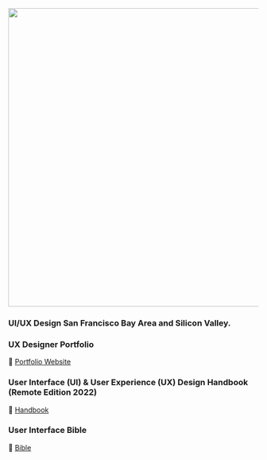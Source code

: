 <div align="center" width="50">
<img src="https://github.com/hillodesign/hillodesign/blob/master/img/sf.gif" width="600"/>
</div>

<h3>UI/UX Design San Francisco Bay Area and Silicon Valley.</h3>
  
### UX Designer Portfolio
:page_facing_up: [Portfolio Website](http://www.hillodesign.com)

### User Interface (UI) & User Experience (UX) Design Handbook (Remote Edition 2022)
:book: [Handbook](https://www.amazon.com/dp/B09PS93M6G/ref=cm_sw_em_r_mt_dp_T5N4BQ7R6RWMKZW6WTFJ)

### User Interface Bible
:book: [Bible](https://github.com/hillodesign/User_Interface_Bible)
